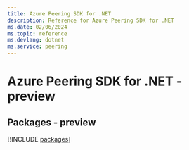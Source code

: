```yaml
---
title: Azure Peering SDK for .NET
description: Reference for Azure Peering SDK for .NET
ms.date: 02/06/2024
ms.topic: reference
ms.devlang: dotnet
ms.service: peering
---
```

# Azure Peering SDK for .NET - preview
## Packages - preview
[!INCLUDE [packages](peering-index.md)]